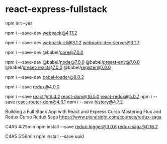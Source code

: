 # react-express-fullstack

npm init –yes

npm i --save-dev webpack@4.17.2

npm i --save-dev webpack-cli@3.1.2 webpack-dev-server@3.1.7

npm i --save-dev @babel/core@7.0.0

npm i --save-dev @babel/node@7.0.0 @babel/preset-env@7.0.0 @babel/preset-react@7.0.0 @babel/register@7.0.0

npm i --save-dev babel-loader@8.0.2

npm i --save redux@4.0.0

npm i --save react@16.4.2 react-dom@16.5.0 react-redux@5.0.7
npm i --save react-router-dom@4.3.1
npm i --save history@4.7.2

Building a Full Stack App with React and Express
Curso Mastering Flux and Redux
Curso Redux Saga https://www.pluralsight.com/courses/redux-saga

C4A5 4:25min
npm install --save redux-logger@3.0.6 redux-saga@0.16.2

C4A5 5:56min
npm install --save uuid
